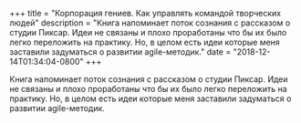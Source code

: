 
+++
title = "Корпорация гениев. Как управлять командой творческих людей"
description = "Книга напоминает поток сознания с рассказом о студии Пиксар. Идеи не связаны и плохо проработаны что бы их было легко переложить на практику. Но, в целом есть идеи которые меня заставили задуматься о развитии agile-методик."
date = "2018-12-14T01:34:04-0800"
+++

Книга напоминает поток сознания с рассказом о студии Пиксар. Идеи не связаны и плохо проработаны что бы их было легко переложить на практику. Но, в целом есть идеи которые меня заставили задуматься о развитии agile-методик.
